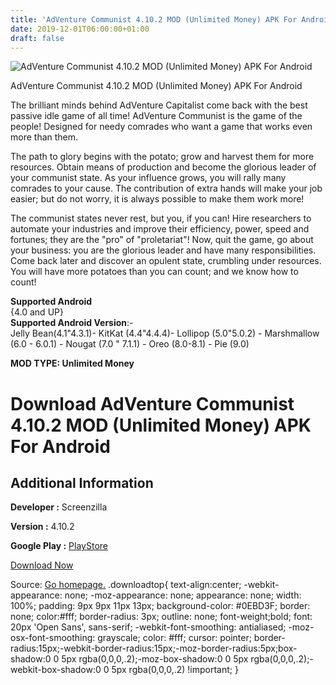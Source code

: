 ```yaml
---
title: 'AdVenture Communist 4.10.2 MOD (Unlimited Money) APK For Android'
date: 2019-12-01T06:00:00+01:00
draft: false
---
```


![AdVenture Communist 4.10.2 MOD (Unlimited Money) APK For Android](https://i2.wp.com/apkhome.net/wp-content/uploads/2019/11/AdVenture-Communist.png "AdVenture Communist 4.10.2 MOD (Unlimited Money) APK For Android")

  

AdVenture Communist 4.10.2 MOD (Unlimited Money) APK For Android

The brilliant minds behind AdVenture Capitalist come back with the best passive idle game of all time! AdVenture Communist is the game of the people! Designed for needy comrades who want a game that works even more than them.

The path to glory begins with the potato; grow and harvest them for more resources. Obtain means of production and become the glorious leader of your communist state. As your influence grows, you will rally many comrades to your cause. The contribution of extra hands will make your job easier; but do not worry, it is always possible to make them work more!

The communist states never rest, but you, if you can! Hire researchers to automate your industries and improve their efficiency, power, speed and fortunes; they are the "pro" of "proletariat"! Now, quit the game, go about your business: you are the glorious leader and have many responsibilities. Come back later and discover an opulent state, crumbling under resources. You will have more potatoes than you can count; and we know how to count!

**Supported Android**  
{4.0 and UP}  
**Supported Android Version**:-  
Jelly Bean(4.1"4.3.1)- KitKat (4.4"4.4.4)- Lollipop (5.0"5.0.2) - Marshmallow (6.0 - 6.0.1) - Nougat (7.0 " 7.1.1) - Oreo (8.0-8.1) - Pie (9.0)

**MOD TYPE: Unlimited Money**

Download AdVenture Communist 4.10.2 MOD (Unlimited Money) APK For Android
=========================================================================

Additional Information
----------------------

**Developer :** Screenzilla

**Version :** 4.10.2

**Google Play :** [PlayStore](https://play.google.com/store/apps/details?id=com.kongregate.mobile.adventurecommunist.google)

  

[Download Now](https://store4app.co/post/adventure-communist-4-10-2-mod-unlimited-money-apk-for-android_1575132386)

  
Source: [Go homepage.](https://store4app.co/post/adventure-communist-4-10-2-mod-unlimited-money-apk-for-android_1575132386) .downloadtop{ text-align:center; -webkit-appearance: none; -moz-appearance: none; appearance: none; width: 100%; padding: 9px 9px 11px 13px; background-color: #0EBD3F; border: none; color:#fff; border-radius: 3px; outline: none; font-weight;bold; font: 20px 'Open Sans', sans-serif; -webkit-font-smoothing: antialiased; -moz-osx-font-smoothing: grayscale; color: #fff; cursor: pointer; border-radius:15px;-webkit-border-radius:15px;-moz-border-radius:5px;box-shadow:0 0 5px rgba(0,0,0,.2);-moz-box-shadow:0 0 5px rgba(0,0,0,.2);-webkit-box-shadow:0 0 5px rgba(0,0,0,.2) !important; }